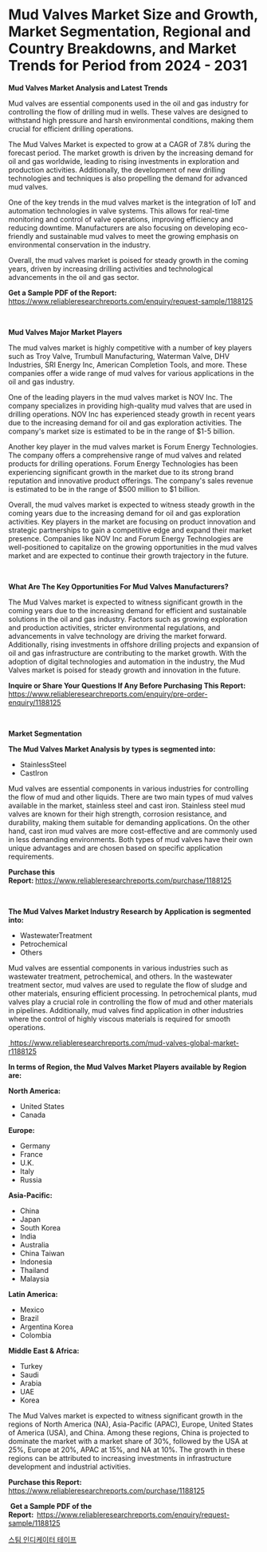 <p><h1>Mud Valves Market Size and Growth, Market Segmentation, Regional and Country Breakdowns, and Market Trends for Period from 2024 -  2031</h1></p><p><strong>Mud Valves Market Analysis and Latest Trends</strong></p>
<p><p>Mud valves are essential components used in the oil and gas industry for controlling the flow of drilling mud in wells. These valves are designed to withstand high pressure and harsh environmental conditions, making them crucial for efficient drilling operations.</p><p>The Mud Valves Market is expected to grow at a CAGR of 7.8% during the forecast period. The market growth is driven by the increasing demand for oil and gas worldwide, leading to rising investments in exploration and production activities. Additionally, the development of new drilling technologies and techniques is also propelling the demand for advanced mud valves.</p><p>One of the key trends in the mud valves market is the integration of IoT and automation technologies in valve systems. This allows for real-time monitoring and control of valve operations, improving efficiency and reducing downtime. Manufacturers are also focusing on developing eco-friendly and sustainable mud valves to meet the growing emphasis on environmental conservation in the industry.</p><p>Overall, the mud valves market is poised for steady growth in the coming years, driven by increasing drilling activities and technological advancements in the oil and gas sector.</p></p>
<p><strong>Get a Sample PDF of the Report:&nbsp;</strong> <a href="https://www.reliableresearchreports.com/enquiry/request-sample/1188125">https://www.reliableresearchreports.com/enquiry/request-sample/1188125</a></p>
<p>&nbsp;</p>
<p><strong>Mud Valves Major Market Players</strong></p>
<p><p>The mud valves market is highly competitive with a number of key players such as Troy Valve, Trumbull Manufacturing, Waterman Valve, DHV Industries, SRI Energy Inc, American Completion Tools, and more. These companies offer a wide range of mud valves for various applications in the oil and gas industry.</p><p>One of the leading players in the mud valves market is NOV Inc. The company specializes in providing high-quality mud valves that are used in drilling operations. NOV Inc has experienced steady growth in recent years due to the increasing demand for oil and gas exploration activities. The company's market size is estimated to be in the range of $1-5 billion.</p><p>Another key player in the mud valves market is Forum Energy Technologies. The company offers a comprehensive range of mud valves and related products for drilling operations. Forum Energy Technologies has been experiencing significant growth in the market due to its strong brand reputation and innovative product offerings. The company's sales revenue is estimated to be in the range of $500 million to $1 billion.</p><p>Overall, the mud valves market is expected to witness steady growth in the coming years due to the increasing demand for oil and gas exploration activities. Key players in the market are focusing on product innovation and strategic partnerships to gain a competitive edge and expand their market presence. Companies like NOV Inc and Forum Energy Technologies are well-positioned to capitalize on the growing opportunities in the mud valves market and are expected to continue their growth trajectory in the future.</p></p>
<p>&nbsp;</p>
<p><strong>What Are The Key Opportunities For Mud Valves Manufacturers?</strong></p>
<p><p>The Mud Valves market is expected to witness significant growth in the coming years due to the increasing demand for efficient and sustainable solutions in the oil and gas industry. Factors such as growing exploration and production activities, stricter environmental regulations, and advancements in valve technology are driving the market forward. Additionally, rising investments in offshore drilling projects and expansion of oil and gas infrastructure are contributing to the market growth. With the adoption of digital technologies and automation in the industry, the Mud Valves market is poised for steady growth and innovation in the future.</p></p>
<p><strong>Inquire or Share Your Questions If Any Before Purchasing This Report:</strong> <a href="https://www.reliableresearchreports.com/enquiry/pre-order-enquiry/1188125">https://www.reliableresearchreports.com/enquiry/pre-order-enquiry/1188125</a></p>
<p>&nbsp;</p>
<p><strong>Market Segmentation</strong></p>
<p><strong>The Mud Valves Market Analysis by types is segmented into:</strong></p>
<p><ul><li>StainlessSteel</li><li>CastIron</li></ul></p>
<p><p>Mud valves are essential components in various industries for controlling the flow of mud and other liquids. There are two main types of mud valves available in the market, stainless steel and cast iron. Stainless steel mud valves are known for their high strength, corrosion resistance, and durability, making them suitable for demanding applications. On the other hand, cast iron mud valves are more cost-effective and are commonly used in less demanding environments. Both types of mud valves have their own unique advantages and are chosen based on specific application requirements.</p></p>
<p><strong>Purchase this Report:&nbsp;</strong><a href="https://www.reliableresearchreports.com/purchase/1188125">https://www.reliableresearchreports.com/purchase/1188125</a></p>
<p>&nbsp;</p>
<p><strong>The Mud Valves Market Industry Research by Application is segmented into:</strong></p>
<p><ul><li>WastewaterTreatment</li><li>Petrochemical</li><li>Others</li></ul></p>
<p><p>Mud valves are essential components in various industries such as wastewater treatment, petrochemical, and others. In the wastewater treatment sector, mud valves are used to regulate the flow of sludge and other materials, ensuring efficient processing. In petrochemical plants, mud valves play a crucial role in controlling the flow of mud and other materials in pipelines. Additionally, mud valves find application in other industries where the control of highly viscous materials is required for smooth operations.</p></p>
<p><a href="https://www.reliableresearchreports.com/mud-valves-global-market-r1188125">&nbsp;https://www.reliableresearchreports.com/mud-valves-global-market-r1188125</a></p>
<p><strong>In terms of Region, the Mud Valves Market Players available by Region are:</strong></p>
<p>
    <p> <strong> North America: </strong>
        <ul>
            <li>United States</li>
            <li>Canada</li>
        </ul>
        </p> 
    <p> <strong> Europe: </strong>
        <ul>
            <li>Germany</li>
            <li>France</li>
            <li>U.K.</li>
            <li>Italy</li>
            <li>Russia</li>
        </ul>
        </p> 
    <p> <strong> Asia-Pacific: </strong>
        <ul>
            <li>China</li>
            <li>Japan</li>
            <li>South Korea</li>
            <li>India</li>
            <li>Australia</li>
            <li>China Taiwan</li>
            <li>Indonesia</li>
            <li>Thailand</li>
            <li>Malaysia</li>
        </ul>
        </p> 
    <p> <strong> Latin America: </strong>
        <ul>
            <li>Mexico</li>
            <li>Brazil</li>
            <li>Argentina Korea</li>
            <li>Colombia</li>
        </ul>
        </p> 
    <p> <strong> Middle East & Africa: </strong>
        <ul>
            <li>Turkey</li>
            <li>Saudi</li>
            <li>Arabia</li>
            <li>UAE</li>
            <li>Korea</li>
        </ul>
    </p>
    </p>
<p><p>The Mud Valves market is expected to witness significant growth in the regions of North America (NA), Asia-Pacific (APAC), Europe, United States of America (USA), and China. Among these regions, China is projected to dominate the market with a market share of 30%, followed by the USA at 25%, Europe at 20%, APAC at 15%, and NA at 10%. The growth in these regions can be attributed to increasing investments in infrastructure development and industrial activities.</p></p>
<p><strong>Purchase this Report: </strong><a href="https://www.reliableresearchreports.com/purchase/1188125">https://www.reliableresearchreports.com/purchase/1188125</a></p>
<p>&nbsp;<strong>Get a Sample PDF of the Report:&nbsp;&nbsp;</strong><a href="https://www.reliableresearchreports.com/enquiry/request-sample/1188125">https://www.reliableresearchreports.com/enquiry/request-sample/1188125</a></p>
<p><strong></strong></p>
<p><p><a href="https://github.com/LoganRew1964/Market-Research-Report-List-1/blob/main/8453620171028.md">스팀 인디케이터 테이프</a></p></p>